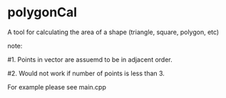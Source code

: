 # polygonCal
A tool for calculating the area of a shape (triangle, square, polygon, etc)

note:

#1. Points in vector are assuemd to be in adjacent order.

#2. Would not work if number of points is less than 3.

For example please see main.cpp
